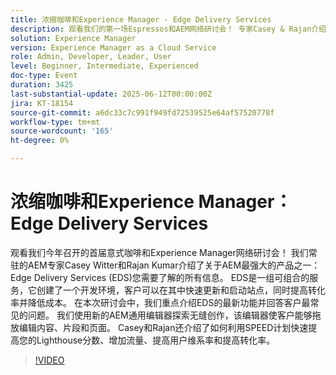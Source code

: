 ```yaml
---
title: 浓缩咖啡和Experience Manager - Edge Delivery Services
description: 观看我们的第一场Espressos和AEM网络研讨会！ 专家Casey & Rajan介绍了Edge Delivery Services、通用编辑器和SPEED，以提高网站速度、转化率和编辑的便利性。
solution: Experience Manager
version: Experience Manager as a Cloud Service
role: Admin, Developer, Leader, User
level: Beginner, Intermediate, Experienced
doc-type: Event
duration: 3425
last-substantial-update: 2025-06-12T00:00:00Z
jira: KT-18154
source-git-commit: a6dc33c7c991f949fd72539525e64af57520778f
workflow-type: tm+mt
source-wordcount: '165'
ht-degree: 0%

---
```



# 浓缩咖啡和Experience Manager：Edge Delivery Services

观看我们今年召开的首届意式咖啡和Experience Manager网络研讨会！ 我们常驻的AEM专家Casey Witter和Rajan Kumar介绍了关于AEM最强大的产品之一：Edge Delivery Services (EDS)您需要了解的所有信息。 EDS是一组可组合的服务，它创建了一个开发环境，客户可以在其中快速更新和启动站点，同时提高转化率并降低成本。 在本次研讨会中，我们重点介绍EDS的最新功能并回答客户最常见的问题。 我们使用新的AEM通用编辑器探索无缝创作，该编辑器使客户能够拖放编辑内容、片段和页面。 Casey和Rajan还介绍了如何利用SPEED计划快速提高您的Lighthouse分数、增加流量、提高用户维系率和提高转化率。

>[!VIDEO](https://video.tv.adobe.com/v/3459033/?learn=on&enablevpops)
